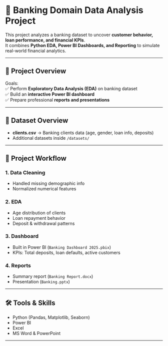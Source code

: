 # 🏦 Banking Domain Data Analysis Project

This project analyzes a banking dataset to uncover **customer behavior, loan performance, and financial KPIs**.  
It combines **Python EDA, Power BI Dashboards, and Reporting** to simulate real-world financial analytics.


---

## 📌 Project Overview
Goals:  
✅ Perform **Exploratory Data Analysis (EDA)** on banking dataset  
✅ Build an **interactive Power BI dashboard**  
✅ Prepare professional **reports and presentations**  

---

## 📁 Dataset Overview
- **clients.csv** → Banking clients data (age, gender, loan info, deposits)  
- Additional datasets inside `/datasets/`  

---

## 🔧 Project Workflow
### 1. Data Cleaning
- Handled missing demographic info  
- Normalized numerical features  

### 2. EDA
- Age distribution of clients  
- Loan repayment behavior  
- Deposit & withdrawal patterns  

### 3. Dashboard
- Built in Power BI (`Banking Dashboard 2025.pbix`)  
- KPIs: Total deposits, loan defaults, active customers  

### 4. Reports
- Summary report (`Banking Report.docx`)  
- Presentation (`Banking.pptx`)  

---

## 🛠️ Tools & Skills
- Python (Pandas, Matplotlib, Seaborn)  
- Power BI  
- Excel  
- MS Word & PowerPoint  

---